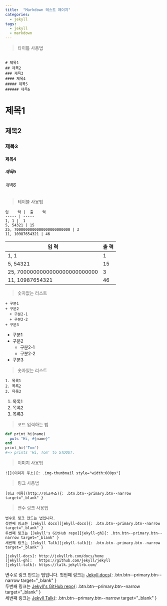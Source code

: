 ```yaml
---
title:  "Markdown 테스트 페이지"
categories: 
  - jekyll
tags:
  - jekyll
  - markdown
---
```

> 타이틀 사용법    

```

# 제목1
## 제목2
### 제목3
#### 제목4
##### 제목5
###### 제목6

```
# 제목1
## 제목2
### 제목3
#### 제목4
##### 제목5
###### 제목6

> 테이블 사용법     

```
입    력 |  출    력     
----- | -----    
1, 1 |  1 
5, 54321 | 15    
25, 7000000000000000000000000 | 3
11, 10987654321 | 46
```

입    력 |  출    력     
----- | -----    
1, 1 |  1 
5, 54321 | 15    
25, 7000000000000000000000000 | 3
11, 10987654321 | 46

> 숫자없는 리스트    

```
+ 구분1
+ 구분2
  + 구분2-1
  + 구분2-2
+ 구분3
```
+ 구분1
+ 구분2
  + 구분2-1
  + 구분2-2
+ 구분3

> 숫자있는 리스트    

```
1. 목록1   
2. 목록2
3. 목록3   
```

1. 목록1   
2. 목록2
3. 목록3 


> 코드 입력하는 법

```ruby
def print_hi(name)
  puts "Hi, #{name}"
end
print_hi('Tom')
#=> prints 'Hi, Tom' to STDOUT.
```

> 이미지 사용법    

```
![](이미지 주소){: .img-thumbnail style="width:600px"}
```

> 링크 사용법    

```
[링크 이름](http://링크주소){: .btn.btn--primary.btn--narrow target="_blank" }
```

> 변수 링크 사용법    

```
변수로 링크 만드는 법입니다. 
첫번째 링크는 [Jekyll docs][jekyll-docs]{: .btn.btn--primary.btn--narrow target="_blank" }  
두번째 링크는 [Jekyll's GitHub repo][jekyll-gh]{: .btn.btn--primary.btn--narrow target="_blank" }
세번째 링크는 [Jekyll Talk][jekyll-talk]{: .btn.btn--primary.btn--narrow target="_blank" }

[jekyll-docs]: http://jekyllrb.com/docs/home
[jekyll-gh]:   https://github.com/jekyll/jekyll
[jekyll-talk]: https://talk.jekyllrb.com/

```

변수로 링크 만드는 법입니다. 
첫번째 링크는 [Jekyll docs][jekyll-docs]{: .btn.btn--primary.btn--narrow target="_blank" }  
두번째 링크는 [Jekyll's GitHub repo][jekyll-gh]{: .btn.btn--primary.btn--narrow target="_blank" }  
세번째 링크는 [Jekyll Talk][jekyll-talk]{: .btn.btn--primary.btn--narrow target="_blank" }

[jekyll-docs]: http://jekyllrb.com/docs/home
[jekyll-gh]:   https://github.com/jekyll/jekyll
[jekyll-talk]: https://talk.jekyllrb.com/

